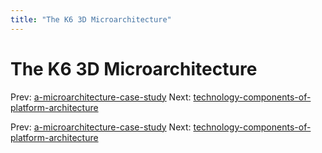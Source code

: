 ```yaml
---
title: "The K6 3D Microarchitecture"
---
```


# The K6 3D Microarchitecture

Prev: [a-microarchitecture-case-study](a-microarchitecture-case-study.md)
Next: [technology-components-of-platform-architecture](technology-components-of-platform-architecture.md)

Prev: [a-microarchitecture-case-study](a-microarchitecture-case-study.md)
Next: [technology-components-of-platform-architecture](technology-components-of-platform-architecture.md)
